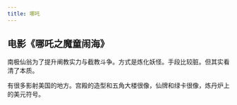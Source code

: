 ```yaml
---
title: 哪吒
---
```


## 电影《哪吒之魔童闹海》
南极仙翁为了提升阐教实力与截教斗争。方式是炼化妖怪。手段比较脏。但其实看清了本质。

有很多影射美国的地方。宫殿的造型和五角大楼很像，仙牌和绿卡很像，炼丹炉上的美元符号。
